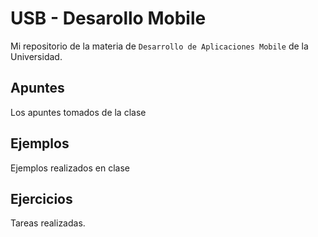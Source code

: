 # USB - Desarollo Mobile

Mi repositorio de la materia de `Desarrollo de Aplicaciones Mobile` de la Universidad. 

## Apuntes
Los apuntes tomados de la clase

## Ejemplos
Ejemplos realizados en clase

## Ejercicios 
Tareas realizadas. 